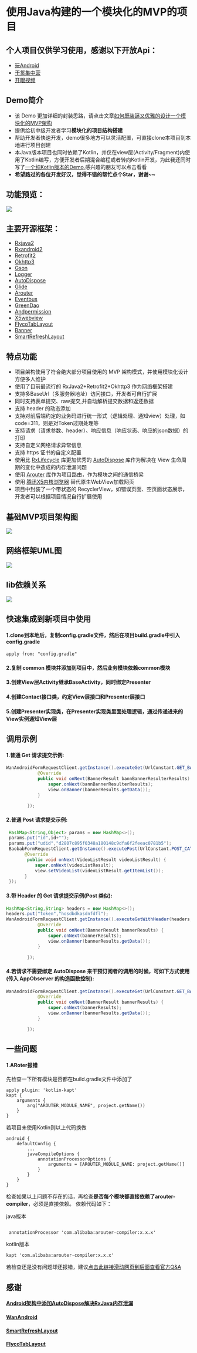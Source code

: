 # 使用Java构建的一个模块化的MVP的项目

## 个人项目仅供学习使用，感谢以下开放Api：
- [玩Android](https://www.wanandroid.com/blog/show/2)
- [干货集中营](http://gank.io/api)
- [开眼视频](https://github.com/tonycheng93/Eyepetizer/blob/master/doc/%E5%BC%80%E7%9C%BC%E8%A7%86%E9%A2%91API%E6%96%87%E6%A1%A3.md)
## Demo简介
- 该 Demo 更加详细的封装思路，请点击文章[如何既装逼又优雅的设计一个模块化的MVP架构](https://juejin.im/post/5d8f007e6fb9a04e065d5e46)
- 提供给初中级开发者学习**模块化的项目结构搭建**
- 帮助开发者快速开发，demo很多地方可以灵活配置，可直接clone本项目到本地进行项目创建 
- 本Java版本项目也同时依赖了Kotlin，并仅在view层(Activity/Fragment)内使用了Kotlin编写，方便开发者后期混合编程或者转向Kotlin开发，为此我还同时写了[一个纯Kotlin版本的Demo](https://github.com/AnthonyCoder/MvpForKotlin),感兴趣的朋友可以点击看看
- **希望路过的各位开发好汉，觉得不错的帮忙点个Star，谢谢~~**
## 功能预览：

![](https://github.com/AnthonyCoder/MvpForJava/blob/master/gif/gifhome_320x640_13s.gif)

## 主要开源框架：
- [Rxjava2](https://github.com/ReactiveX/RxJava/tree/2.x)
- [Rxandroid2](https://github.com/ReactiveX/RxAndroid)
- [Retrofit2](https://github.com/square/retrofit)
- [Okhttp3](https://github.com/square/okhttp)
- [Gson](https://github.com/google/gson)
- [Logger](https://github.com/orhanobut/logger)
- [AutoDispose](https://github.com/uber/AutoDispose)
- [Glide](https://github.com/bumptech/glide)
- [Arouter](https://github.com/alibaba/ARouter/blob/master/README_CN.md)
- [Eventbus](https://github.com/greenrobot/EventBus)
- [GreenDao](https://github.com/greenrobot/greenDAO)
- [Andpermission](https://github.com/yanzhenjie/AndPermission)
- [X5webview](https://x5.tencent.com/)
- [FlycoTabLayout](https://github.com/H07000223/FlycoTabLayout)
- [Banner](https://github.com/youth5201314/banner)
- [SmartRefreshLayout](https://github.com/scwang90/SmartRefreshLayout)

## 特点功能
- 项目架构使用了符合绝大部分项目使用的 MVP 架构模式，并使用模块化设计方便多人维护
- 使用了目前最流行的 RxJava2+Retrofit2+Okhttp3 作为网络框架搭建
- 支持多BaseUrl（多服务器地址）访问接口，开发者可自行扩展
- 同时支持表单提交、raw提交,并自动解析提交数据和返还数据
- 支持 header 的动态添加
- 支持对前后端约定的业务码进行统一形式（逻辑处理、通知view）处理，如 code=311，则是对Token过期处理等
- 支持请求（请求参数、header）、响应信息（响应状态、响应的json数据）的打印
- 支持自定义网络请求异常信息
- 支持 https 证书的自定义配置
- 使用比 [RxLifecycle](https://github.com/trello/RxLifecycle) 库更加优秀的 [AutoDispose](https://github.com/uber/AutoDispose) 库作为解决在 View 生命周期的变化中造成的内存泄漏问题
- 使用 [Arouter](https://github.com/alibaba/ARouter/blob/master/README_CN.md) 库作为项目路由，作为模块之间的通信桥梁
- 使用 [腾讯X5内核浏览器](https://x5.tencent.com/) 替代原生WebView加载网页
- 项目中封装了一个带状态的 RecyclerView，如错误页面、空页面状态展示，开发者可以根据项目情况自行扩展使用

## 基础MVP项目架构图
![](https://github.com/AnthonyCoder/MvpForJava/blob/master/gif/mvp_model.png)
## 网络框架UML图
![](https://github.com/AnthonyCoder/MvpForJava/blob/master/gif/base_net_model.png)
## lib依赖关系
![](https://github.com/AnthonyCoder/MvpForJava/blob/master/gif/model_relationship.png)

## 快速集成到新项目中使用
#### 1.clone到本地后，复制config.gradle文件，然后在项目build.gradle中引入config.gradle
```
apply from: "config.gradle"
```
#### 2.复制 common 模块并添加到项目中，然后业务模块依赖common模块
#### 3.创建View层Activity继承BaseActivity，同时绑定Presenter
#### 4.创建Contact接口类，约定View层接口和Presenter层接口
#### 5.创建Presenter实现类，在Presenter实现类里面处理逻辑，通过传递进来的View实例通知View层

## 调用示例
#### 1.普通 Get 请求提交示例:
```java
WanAndroidFormRequestClient.getInstance().executeGet(UrlConstant.GET_BANNER_JSON, null, new AppObserver<BannerResult>(view,true) {
            @Override
            public void onNext(BannerResult bannBannerResulterResults) {
                super.onNext(bannBannerResulterResults);
                view.onBanner(bannerResults.getData());
            }

        });
```
#### 2.普通 Post 请求提交示例:
```java
 HashMap<String,Object> params = new HashMap<>();
 params.put("id",id+"");
 params.put("udid","d2807c895f0348a180148c9dfa6f2feeac0781b5");
 BaobabFormRequestClient.getInstance().executePost(UrlConstant.POST_CATEGORIES_VIDEO_LIST, params, new AppObserver<VideoListResult>(view) {
       @Override
        public void onNext(VideoListResult videoListResult) {
           super.onNext(videoListResult);
           view.setVideoList(videoListResult.getItemList());
       }
 });
```
#### 3.带 Header 的 Get 请求提交示例(Post 类似):
```java
HashMap<String,String> headers = new HashMap<>();
headers.put("token","hosdbdkasdnfdfl");
WanAndroidFormRequestClient.getInstance().executeGetWithHeader(headers,UrlConstant.GET_BANNER_JSON, null, new AppObserver<BannerResult>(view,true) {
            @Override
            public void onNext(BannerResult bannerResults) {
                super.onNext(bannerResults);
                view.onBanner(bannerResults.getData());
            }

        });
```
#### 4.若请求不需要绑定 AutoDispose 来干预订阅者的调用的时候，可如下方式使用(传入 AppObserver 的构造函数控制):
```java
WanAndroidFormRequestClient.getInstance().executeGet(UrlConstant.GET_BANNER_JSON, null, new AppObserver<BannerResult>(view,false) {
            @Override
            public void onNext(BannerResult bannerResults) {
                super.onNext(bannerResults);
                view.onBanner(bannerResults.getData());
            }

        });
```



## 一些问题
#### 1.ARoter报错
先检查一下所有模块是否都在build.gradle文件中添加了
```
apply plugin: 'kotlin-kapt'
kapt {
    arguments {
        arg("AROUTER_MODULE_NAME", project.getName())
    }
}
```
若项目未使用Kotlin则以上代码换做
```
android {
    defaultConfig {
        ...
        javaCompileOptions {
            annotationProcessorOptions {
                arguments = [AROUTER_MODULE_NAME: project.getName()]
            }
        }
    }
}
```
检查如果以上问题不存在的话，再检查**是否每个模块都直接依赖了arouter-compiler**，必须是直接依赖。
依赖代码如下：

java版本
```

 annotationProcessor 'com.alibaba:arouter-compiler:x.x.x'
```
kotlin版本
```
kapt 'com.alibaba:arouter-compiler:x.x.x'
```
若检查还是没有问题却还报错，建议[点击此链接滑动网页到后面查看官方Q&A](https://github.com/alibaba/ARouter/blob/master/README_CN.md)

## 感谢

#### [Android架构中添加AutoDispose解决RxJava内存泄漏](https://blog.csdn.net/mq2553299/article/details/79418068)
#### [WanAndroid](https://www.wanandroid.com/)
#### [SmartRefreshLayout](https://github.com/scwang90/SmartRefreshLayout)
#### [FlycoTabLayout](https://github.com/H07000223/FlycoTabLayout)




